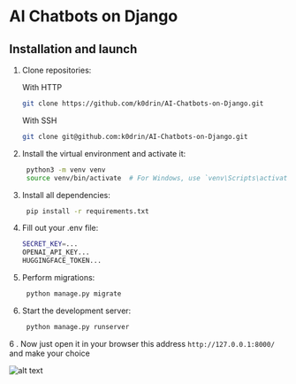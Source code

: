 # AI Chatbots on Django

## Installation and launch

1. Clone repositories:

   With HTTP
   ```bash
   git clone https://github.com/k0drin/AI-Chatbots-on-Django.git
   ```

   With SSH
   ```bash
   git clone git@github.com:k0drin/AI-Chatbots-on-Django.git
   ```
2. Install the virtual environment and activate it:
   ```bash
    python3 -m venv venv
    source venv/bin/activate  # For Windows, use `venv\Scripts\activate`
    ```
3. Install all dependencies:
   ```bash
    pip install -r requirements.txt
    ```
4. Fill out your .env file:
   ```bash
   SECRET_KEY=...
   OPENAI_API_KEY...
   HUGGINGFACE_TOKEN...
   ```
4. Perform migrations:
   ```bash
    python manage.py migrate
    ```

5. Start the development server:
   ```bash
    python manage.py runserver
    ```

6 . Now just open it in your browser this address `http://127.0.0.1:8000/` and make your choice

<img src="bots.png" alt="alt text">
